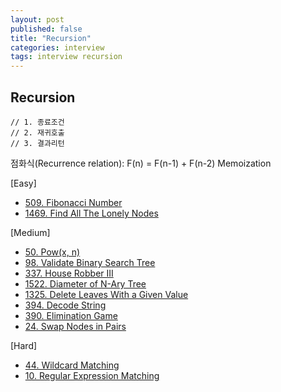 ```yaml
---
layout: post
published: false
title: "Recursion"
categories: interview
tags: interview recursion
---
```


## Recursion

```
// 1. 종료조건
// 2. 재귀호출
// 3. 결과리턴
```

점화식(Recurrence relation): F(n) = F(n-1) + F(n-2)
Memoization

[Easy]
- [509. Fibonacci Number](/interview/2023/05/21/fibonacci-number/)
- [1469. Find All The Lonely Nodes](/interview/2023/05/21/find-all-the-lonely-nodes/)

[Medium]
- [50. Pow(x, n)](/interview/2023/05/21/powx-n/)
- [98. Validate Binary Search Tree](/interview/2023/05/21/validate-binary-search-tree/)
- [337. House Robber III](/interview/2023/05/21/house-robber-iii/)
- [1522. Diameter of N-Ary Tree](/interview/2023/05/21/diameter-of-n-ary-tree/)
- [1325. Delete Leaves With a Given Value](/interview/2023/05/21/delete-leaves-with-a-given-value/)
- [394. Decode String](/interview/2023/05/21/decode-string/)
- [390. Elimination Game](/interview/2023/05/21/elimination-game/)
- [24. Swap Nodes in Pairs](/interview/2023/05/06/swap-nodes-in-pairs/)

[Hard]
- [44. Wildcard Matching](/interview/2023/05/21/wildcard-matching/)
- [10. Regular Expression Matching](/interview/2023/05/21/regular-expression-matching/)